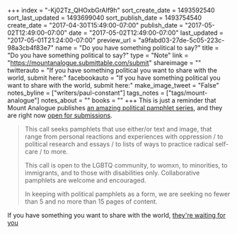 +++
index = "-Kj02Tz_QHOxbGrAlf9h"
sort_create_date = 1493592540
sort_last_updated = 1493699040
sort_publish_date = 1493754540
create_date = "2017-04-30T15:49:00-07:00"
publish_date = "2017-05-02T12:49:00-07:00"
date = "2017-05-02T12:49:00-07:00"
last_updated = "2017-05-01T21:24:00-07:00"
preview_url = "a9fabd03-27de-5c05-223c-98a3cb4f83e7"
name = "Do you have something political to say?"
title = "Do you have something political to say?"
type = "Note"
link = "https://mountanalogue.submittable.com/submit"
shareimage = ""
twitterauto = "If you have something political you want to share with the world, submit here:"
facebookauto = "If you have something political you want to share with the world, submit here:"
make_image_tweet = "False"
notes_byline = ["writers/paul-constant"]
tags_notes = ["tags/mount-analogue"]
notes_about = ""
books = ""
+++
This is just a reminder that Mount Analogue publishes [an amazing political pamphlet series](http://www.seattlereviewofbooks.com/reviews/a-colorful-chorus-of-voices/), and they are right now [open for submissions](https://mountanalogue.submittable.com/submit).

<blockquote><p>This call seeks pamphlets that use either/or text and image, that range from personal reactions and experiences with oppression / to political research and essays / to lists of ways to practice radical self-care / to more.</p>

<p>This call is open to the LGBTQ community, to womxn, to minorities, to immigrants, and to those with disabilities only. Collaborative pamphlets are welcome and encouraged.</p>

<p>In keeping with political pamphlets as a form, we are seeking no fewer than 5 and no more than 15 pages of content.</p></blockquote>

If you have something you want to share with the world, [they're waiting for you](https://mountanalogue.submittable.com/submit)